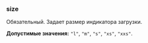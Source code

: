 ### size

Обязательный. Задает размер индикатора загрузки.

<!-- props:start -->

**Допустимые значения:** `"l"`, `"m"`, `"s"`, `"xs"`, `"xxs"`.

<!-- props:end -->
